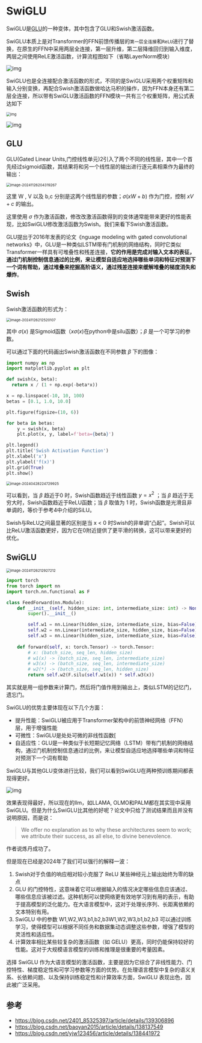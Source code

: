 # SwiGLU

SwiGLU是[GLU](https://so.csdn.net/so/search?q=GLU&spm=1001.2101.3001.7020)的一种变体，其中包含了GLU和Swish激活函数。

SwiGLU本质上是对Transformer的FFN前馈传播层的`第一层全连接`和`ReLU`进行了替换，在原生的FFN中采用两层全连接，第一层升维，第二层降维回归到输入维度，两层之间使用ReLE激活函数，计算流程图如下（省略LayerNorm模块）

![img](./assets/cf1ab831e4ad42baf2a856801c8bf252.png)

SwiGLU也是全连接配合激活函数的形式，不同的是SwiGLU采用两个权重矩阵和输入分别变换，再配合Swish激活函数做哈达马积的操作，因为FFN本身还有第二层全连接，所以带有SwiGLU激活函数的FFN模块一共有三个权重矩阵，用公式表达如下

<img src="./assets/094255ceddec888c9644fc893e172b0c.png" alt="img" style="zoom:67%;" />

![img](./assets/f5420f52c8d516a85d5c0943dfb84fbe.png)



## GLU

GLU(Gated Linear Units,门控线性单元)2引入了两个不同的线性层，其中一个首先经过sigmoid函数，其结果将和另一个线性层的输出进行逐元素相乘作为最终的输出：

<img src="./assets/image-20241126204319267.png" alt="image-20241126204319267" style="zoom: 67%;" />

这里 W , V 以及 b,c 分别是这两个线性层的参数；$\sigma(xW+b)$ 作为门控，控制 $xV+c$ 的输出。

这里使用 $\sigma$ 作为激活函数，修改改激活函数得到的变体通常能带来更好的性能表现，比如SwiGLU修改激活函数为Swish。我们来看下Swish激活函数。

GLU提出于2016年发表的论文《nguage modeling with gated convolutional networks》中，GLU是一种类似LSTM带有门机制的网络结构，同时它类似Transformer一样具有可堆叠性和残差连接，**它的作用是完成对输入文本的表征，通过门机制控制信息通过的比例，来让模型自适应地选择哪些单词和特征对预测下一个词有帮助，通过堆叠来挖掘高阶语义，通过残差连接来缓解堆叠的梯度消失和爆炸**。



## Swish

Swish激活函数的形式为：

<img src="./assets/image-20241126212520107.png" alt="image-20241126212520107" style="zoom:67%;" />

其中 $\sigma(x)$ 是Sigmoid函数（$x\sigma(x)$在python中是silu函数）；$\beta$ 是一个可学习的参数。

可以通过下面的代码画出Swish激活函数在不同参数 $\beta$ 下的图像：

```python
import numpy as np
import matplotlib.pyplot as plt

def swish(x, beta):
  return x / (1 + np.exp(-beta*x))

x = np.linspace(-10, 10, 100)
betas = [0.1, 1.0, 10.0]

plt.figure(figsize=(10, 6))

for beta in betas:
    y = swish(x, beta)
    plt.plot(x, y, label=f'beta={beta}')

plt.legend()
plt.title('Swish Activation Function')
plt.xlabel('x')
plt.ylabel('f(x)')
plt.grid(True)
plt.show()
```

<img src="./assets/fc4d7a525ccbe827f79f3b27082386aa.png" alt="image-20240428224729925" style="zoom:67%;" />

可以看到，当 $\beta$ 趋近于0 时，Swish函数趋近于线性函数 $y=x^2$ ；当 $\beta$ 趋近于无穷大时，Swish函数趋近于ReLU函数；当 $\beta$ 取值为 1 时，Swish函数是光滑且非单调的，等价于参考4中介绍的SiLU。

Swish与ReLU之间最显著的区别是当 x < 0 时Swish的非单调“凸起”。Swish可以比ReLU激活函数更好，因为它在0附近提供了更平滑的转换，这可以带来更好的优化。

## SwiGLU

<img src="./assets/image-20241126212927212.png" alt="image-20241126212927212" style="zoom:67%;" />

```python
import torch
from torch import nn
import torch.nn.functional as F

class FeedForward(nn.Module):
    def __init__(self, hidden_size: int, intermediate_size: int) -> None:
       	super().__init__()

        self.w1 = nn.Linear(hidden_size, intermediate_size, bias=False)
        self.w2 = nn.Linear(intermediate_size, hidden_size, bias=False)
        self.w3 = nn.Linear(hidden_size, intermediate_size, bias=False)
        
    def forward(self, x: torch.Tensor) -> torch.Tensor:
        # x: (batch_size, seq_len, hidden_size)
        # w1(x) -> (batch_size, seq_len, intermediate_size)
        # w3(x) -> (batch_size, seq_len, intermediate_size)
        # w2(*) -> (batch_size, seq_len, hidden_size)
    	return self.w2(F.silu(self.w1(x)) * self.w3(x))

```

其实就是用一组参数来计算门，然后将门值作用到输出上，类似LSTM的记忆门，遗忘门。

SwiGLU的优势主要体现在以下几个方面：

- 提升性能：SwiGLU被应用于Transformer架构中的前馈神经网络（FFN）层，用于增强性能
- 可微性：SwiGLU是处处可微的非线性函数[
- 自适应性：GLU是一种类似于长短期记忆网络（LSTM）带有门机制的网络结构，通过门机制控制信息通过的比例，来让模型自适应地选择哪些单词和特征对预测下一个词有帮助

SwiGLU与其他GLU变体进行比较，我们可以看到SwiGLU在两种预训练期间都表现得更好。

![img](./assets/4946ea32a435813b957c07c5ea33f453.jpg)

效果表现得最好，所以现在的llm，如LLAMA, OLMO和PALM都在其实现中采用SwiGLU。但是为什么SwiGLU比其他的好呢？论文中只给了测试结果而且并没有说明原因，而是说：

> We offer no explanation as to why these architectures seem to work; we  attribute their success, as all else, to divine benevolence.

作者说炼丹成功了。

但是现在已经是2024年了我们可以强行的解释一波：

1. Swish对于负值的响应相对较小克服了 ReLU 某些神经元上输出始终为零的缺点
2. GLU 的门控特性，这意味着它可以根据输入的情况决定哪些信息应该通过、哪些信息应该被过滤。这种机制可以使网络更有效地学习到有用的表示，有助于提高模型的泛化能力。在大语言模型中，这对于处理长序列、长距离依赖的文本特别有用。
3. SwiGLU 中的参数 W1,W2,W3,b1,b2,b3W1,W2,W3,b1,b2,b3 可以通过训练学习，使得模型可以根据不同任务和数据集动态调整这些参数，增强了模型的灵活性和适应性。
4. 计算效率相比某些较复杂的激活函数（如 GELU）更高，同时仍能保持较好的性能。这对于大规模语言模型的训练和推理是很重要的考量因素。

选择 SwiGLU  作为大语言模型的激活函数，主要是因为它综合了非线性能力、门控特性、梯度稳定性和可学习参数等方面的优势。在处理语言模型中复杂的语义关系、长依赖问题、以及保持训练稳定性和计算效率方面，SwiGLU 表现出色，因此被广泛采用。



## 参考

- https://blog.csdn.net/2401_85325397/article/details/139306896
- https://blog.csdn.net/baoyan2015/article/details/138137549
- https://blog.csdn.net/yjw123456/article/details/138441972